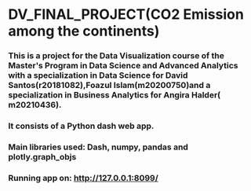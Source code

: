 # DV_FINAL_PROJECT(CO2 Emission among the continents)
### This is a project for the Data Visualization course of the Master's Program in Data Science and Advanced Analytics with a specialization in Data Science for David Santos(r20181082),Foazul Islam(m20200750)and a specialization in Business Analytics for Angira Halder( m20210436).
### It consists of a Python dash web app.
### Main libraries used: Dash, numpy, pandas and plotly.graph_objs
### Running app on: http://127.0.0.1:8099/
